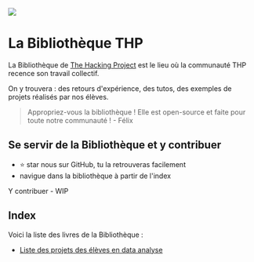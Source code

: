![](https://i.imgur.com/tCHyK8G.jpg)

# La Bibliothèque THP
La Bibliothèque de [The Hacking Project](https://www.thehackingproject.org/)  est le lieu où la communauté THP recence son travail collectif.

On y trouvera : des retours d'expérience, des tutos, des exemples de projets réalisés par nos élèves.


> Appropriez-vous la bibliothèque ! Elle est open-source et faite pour toute notre communauté !
>                     - Félix


## Se servir de la Bibliothèque et y contribuer

- ⭐ star nous sur GitHub, tu la retrouveras facilement
- navigue dans la bibliothèque à partir de l'index

Y contribuer - WIP

## Index

Voici la liste des livres de la Bibliothèque :

- [Liste des projets des élèves en data analyse](https://github.com/TheHackingProject/bibliotheque-THP/blob/master/notes/liste_projets_data_analyse.md)
